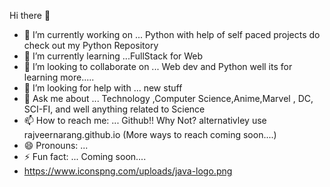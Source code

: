  Hi there 👋
 - 🔭 I’m currently working on ...
Python with help of self paced projects do check out my Python Repository
- 🌱 I’m currently learning ...FullStack  for Web 
- 👯 I’m looking to collaborate on ... Web dev and Python well its for learning more.....
- 🤔 I’m looking for help with ...  new stuff
- 💬 Ask me about ... Technology ,Computer Science,Anime,Marvel , DC, SCI-FI, and well anything related to Science
- 📫 How to reach me: ... Github!! Why Not? alternativley use rajveernarang.github.io  (More ways to reach coming soon....)
- 😄 Pronouns: ...
- ⚡ Fun fact: ...  Coming soon....
- https://www.iconspng.com/uploads/java-logo.png

<!--
**RajveerNarang/RajveerNarang** is a ✨ _special_ ✨ repository because its `README.md` (this file) appears on your GitHub profile.>

Here are some ideas to get you started:



